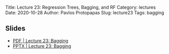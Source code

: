 Title: Lecture 23: Regression Trees, Bagging, and RF
Category: lectures
Date: 2020-10-28
Author: Pavlos Protopapas
Slug: lecture23
Tags: bagging


## Slides
- [PDF | Lecture 23: Bagging]({attach}slides/Lecture23_Bagging.pdf) 
- [PPTX | Lecture 23: Bagging]({attach}slides/Lecture23_Bagging.pptx) 
